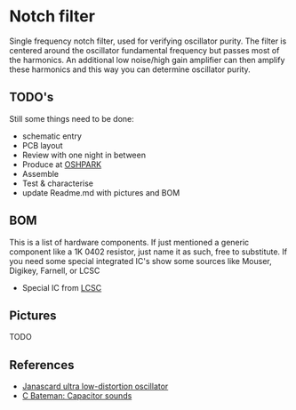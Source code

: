 # Notch filter
Single frequency notch filter, used for verifying oscillator purity. The filter is centered around the oscillator fundamental frequency but passes most of the harmonics. An additional low noise/high gain amplifier can then amplify these harmonics and this way you can determine oscillator purity.
## TODO's
Still some things need to be done:
* schematic entry 
* PCB layout
* Review with one night in between
* Produce at [OSHPARK](https://oshpark.com/)
* Assemble
* Test & characterise
* update Readme.md with pictures and BOM
## BOM
This is a list of hardware components. If just mentioned a generic component like a 1K 0402 resistor, just name it as such, free to substitute. If you need some special integrated IC's show some sources like Mouser, Digikey, Farnell, or LCSC
* Special IC from [LCSC](https://lcsc.com/)
## Pictures
TODO
## References
* [Janascard ultra low-distortion oscillator](http://www.janascard.cz/PDF/An%20ultra%20low%20distortion%20oscillator%20with%20THD%20below%20-140%20dB.pdf)
* [C Bateman: Capacitor sounds](https://www.waynekirkwood.com/images/pdf/Cyril_Bateman/Bateman_Notes_Cap_Sound_1.pdf)


